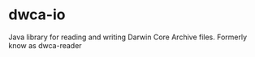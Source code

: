 dwca-io
===========

Java library for reading and writing Darwin Core Archive files.
Formerly know as dwca-reader
